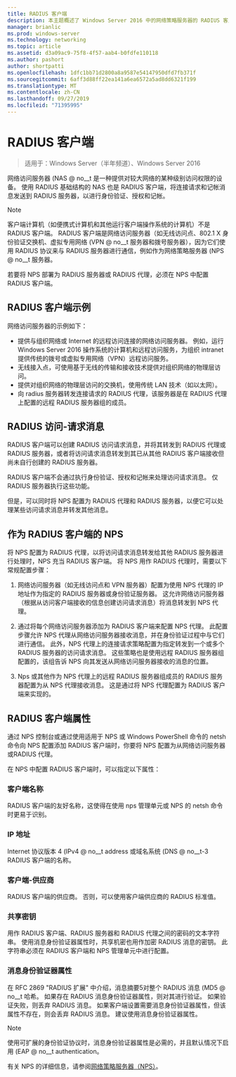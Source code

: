 ```yaml
---
title: RADIUS 客户端
description: 本主题概述了 Windows Server 2016 中的网络策略服务器的 RADIUS 客户端。
manager: brianlic
ms.prod: windows-server
ms.technology: networking
ms.topic: article
ms.assetid: d3a09ac9-75f8-4f57-aab4-b0fdfe110118
ms.author: pashort
author: shortpatti
ms.openlocfilehash: 1dfc1bb71d2800a8a9587e54147950dfd7fb371f
ms.sourcegitcommit: 6aff3d88ff22ea141a6ea6572a5ad8dd6321f199
ms.translationtype: MT
ms.contentlocale: zh-CN
ms.lasthandoff: 09/27/2019
ms.locfileid: "71395995"
---
```

# <a name="radius-clients"></a>RADIUS 客户端

>适用于：Windows Server（半年频道）、Windows Server 2016

网络访问服务器 \(NAS @ no__t 是一种提供对较大网络的某种级别访问权限的设备。 使用 RADIUS 基础结构的 NAS 也是 RADIUS 客户端，将连接请求和记帐消息发送到 RADIUS 服务器，以进行身份验证、授权和记帐。

>[!NOTE]
>客户端计算机（如便携式计算机和其他运行客户端操作系统的计算机）不是 RADIUS 客户端。 RADIUS 客户端是网络访问服务器（如无线访问点、802.1 X 身份验证交换机、虚拟专用网络 \(VPN @ no__t 服务器和拨号服务器），因为它们使用 RADIUS 协议来与 RADIUS 服务器进行通信，例如作为网络策略服务器 \(NPS @ no__t 服务器。

若要将 NPS 部署为 RADIUS 服务器或 RADIUS 代理，必须在 NPS 中配置 RADIUS 客户端。

## <a name="radius-client-examples"></a>RADIUS 客户端示例

网络访问服务器的示例如下：

- 提供与组织网络或 Internet 的远程访问连接的网络访问服务器。 例如，运行 Windows Server 2016 操作系统的计算机和远程访问服务，为组织 intranet 提供传统的拨号或虚拟专用网络（VPN）远程访问服务。
- 无线接入点，可使用基于无线的传输和接收技术提供对组织网络的物理层访问。
- 提供对组织网络的物理层访问的交换机，使用传统 LAN 技术（如以太网）。
- 向 radius 服务器转发连接请求的 RADIUS 代理，该服务器是在 RADIUS 代理上配置的远程 RADIUS 服务器组的成员。

## <a name="radius-access-request-messages"></a>RADIUS 访问-请求消息

RADIUS 客户端可以创建 RADIUS 访问请求消息，并将其转发到 RADIUS 代理或 RADIUS 服务器，或者将访问请求消息转发到其已从其他 RADIUS 客户端接收但尚未自行创建的 RADIUS 服务器。

RADIUS 客户端不会通过执行身份验证、授权和记帐来处理访问请求消息。 仅 RADIUS 服务器执行这些功能。

但是，可以同时将 NPS 配置为 RADIUS 代理和 RADIUS 服务器，以便它可以处理某些访问请求消息并转发其他消息。

## <a name="nps-as-a-radius-client"></a>作为 RADIUS 客户端的 NPS

将 NPS 配置为 RADIUS 代理，以将访问请求消息转发给其他 RADIUS 服务器进行处理时，NPS 充当 RADIUS 客户端。 将 NPS 用作 RADIUS 代理时，需要以下常规配置步骤：

1. 网络访问服务器（如无线访问点和 VPN 服务器）配置为使用 NPS 代理的 IP 地址作为指定的 RADIUS 服务器或身份验证服务器。 这允许网络访问服务器（根据从访问客户端接收的信息创建访问请求消息）将消息转发到 NPS 代理。

2. 通过将每个网络访问服务器添加为 RADIUS 客户端来配置 NPS 代理。 此配置步骤允许 NPS 代理从网络访问服务器接收消息，并在身份验证过程中与它们进行通信。 此外，NPS 代理上的连接请求策略配置为指定转发到一个或多个 RADIUS 服务器的访问请求消息。 这些策略也是使用远程 RADIUS 服务器组配置的，该组告诉 NPS 向其发送从网络访问服务器接收的消息的位置。

3. Nps 或其他作为 NPS 代理上的远程 RADIUS 服务器组成员的 RADIUS 服务器配置为从 NPS 代理接收消息。 这是通过将 NPS 代理配置为 RADIUS 客户端来实现的。

## <a name="radius-client-properties"></a>RADIUS 客户端属性

通过 NPS 控制台或通过使用适用于 NPS 或 Windows PowerShell 命令的 netsh 命令向 NPS 配置添加 RADIUS 客户端时，你要将 NPS 配置为从网络访问服务器或RADIUS 代理。

在 NPS 中配置 RADIUS 客户端时，可以指定以下属性：

### <a name="client-name"></a>客户端名称

 RADIUS 客户端的友好名称，这使得在使用 nps 管理单元或 NPS 的 netsh 命令时更易于识别。

### <a name="ip-address"></a>IP 地址

Internet 协议版本 4 \(IPv4 @ no__t address 或域名系统 \(DNS @ no__t-3 RADIUS 客户端的名称。

### <a name="client-vendor"></a>客户端-供应商

RADIUS 客户端的供应商。 否则，可以使用客户端供应商的 RADIUS 标准值。

### <a name="shared-secret"></a>共享密钥

用作 RADIUS 客户端、RADIUS 服务器和 RADIUS 代理之间的密码的文本字符串。 使用消息身份验证器属性时，共享机密也用作加密 RADIUS 消息的密钥。 此字符串必须在 RADIUS 客户端和 NPS 管理单元中进行配置。

### <a name="message-authenticator-attribute"></a>消息身份验证器属性

在 RFC 2869 "RADIUS 扩展" 中介绍，消息摘要5对整个 RADIUS 消息 \(MD5 @ no__t 哈希。 如果存在 RADIUS 消息身份验证器属性，则对其进行验证。 如果验证失败，则丢弃 RADIUS 消息。 如果客户端设置需要消息身份验证器属性，但该属性不存在，则会丢弃 RADIUS 消息。 建议使用消息身份验证器属性。

>[!NOTE]
>使用可扩展的身份验证协议时，消息身份验证器属性是必需的，并且默认情况下启用 \(EAP @ no__t authentication。 

有关 NPS 的详细信息，请参阅[网络策略服务器（NPS）](nps-top.md)。

